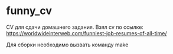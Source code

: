 # funny_cv
CV для сдачи домашнего задания.
Взял cv по ссылке: https://worldwideinterweb.com/funniest-job-resumes-of-all-time/

Для сборки необходимо вызвать команду make
